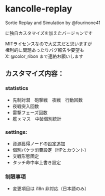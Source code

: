 # kancolle-replay

Sortie Replay and Simulation by @fourinone41

に独自カスタマイズを加えたバージョンです

MITライセンスなので大丈夫だと思いますが<br>
権利的に問題あったりバグ報告や要望も<br>
X: @color_ribon まで連絡お願いします

## カスタマイズ内容：

### statistics
- 先制対潜　砲撃戦　夜戦　行動回数
- 夜戦突入回数
- 雷撃フェーズ回数
- 艦 x マス　中破個別統計

### settings:
- 資源獲得ノードの設定追加
- 個別バケツ消費設定（HPとカウント）
- 交戦形態固定
- タッチ命中率上書き設定

### 制限事項
- 変更項目は i18n 非対応（日本語のみ）
